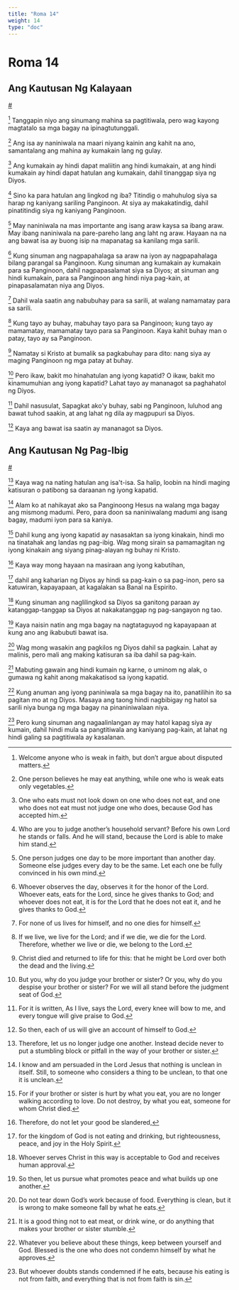 ```yaml
---
title: "Roma 14"
weight: 14
type: "doc"
---
```


# Roma 14

## Ang Kautusan Ng Kalayaan
[#](# "The Law of Liberty")

[^1] Tanggapin niyo ang sinumang mahina sa pagtitiwala, pero wag kayong magtatalo sa mga bagay na ipinagtutunggali.

[^1]: Welcome anyone who is weak in faith, but don’t argue about disputed matters.

[^2] Ang isa ay naniniwala na maari niyang kainin ang kahit na ano, samantalang ang mahina ay kumakain lang ng gulay.

[^2]: One person believes he may eat anything, while one who is weak eats only vegetables.

[^3] Ang kumakain ay hindi dapat maliitin ang hindi kumakain, at ang hindi kumakain ay hindi dapat hatulan ang kumakain, dahil tinanggap siya ng Diyos.

[^3]: One who eats must not look down on one who does not eat, and one who does not eat must not judge one who does, because God has accepted him.

[^4] Sino ka para hatulan ang lingkod ng iba? Titindig o mahuhulog siya sa harap ng kaniyang sariling Panginoon. At siya ay makakatindig, dahil pinatitindig siya ng kaniyang Panginoon.

[^4]: Who are you to judge another’s household servant? Before his own Lord he stands or falls. And he will stand, because the Lord is able to make him stand.

[^5] May naniniwala na mas importante ang isang araw kaysa sa ibang araw. May ibang naniniwala na pare-pareho lang ang laht ng araw. Hayaan na na ang bawat isa ay buong isip na mapanatag sa kanilang mga sarili.

[^5]: One person judges one day to be more important than another day. Someone else judges every day to be the same. Let each one be fully convinced in his own mind.

[^6] Kung sinuman ang nagpapahalaga sa araw na iyon ay nagpapahalaga bilang parangal sa Panginoon. Kung sinuman ang kumakain ay kumakain para sa Panginoon, dahil nagpapasalamat siya sa Diyos; at sinuman ang hindi kumakain, para sa Panginoon ang hindi niya pag-kain, at pinapasalamatan niya ang Diyos.

[^6]: Whoever observes the day, observes it for the honor of the Lord. Whoever eats, eats for the Lord, since he gives thanks to God; and whoever does not eat, it is for the Lord that he does not eat it, and he gives thanks to God.

[^7] Dahil wala saatin ang nabubuhay para sa sarili, at walang namamatay para sa sarili.

[^7]: For none of us lives for himself, and no one dies for himself.

[^8] Kung tayo ay buhay, mabuhay tayo para sa Panginoon; kung tayo ay mamamatay, mamamatay tayo para sa Panginoon. Kaya kahit buhay man o patay, tayo ay sa Panginoon.

[^8]: If we live, we live for the Lord; and if we die, we die for the Lord. Therefore, whether we live or die, we belong to the Lord.

[^9] Namatay si Kristo at bumalik sa pagkabuhay para dito: nang siya ay maging Panginoon ng mga patay at buhay.

[^9]: Christ died and returned to life for this: that he might be Lord over both the dead and the living.

[^10] Pero ikaw, bakit mo hinahatulan ang iyong kapatid? O ikaw, bakit mo kinamumuhian ang iyong kapatid? Lahat tayo ay mananagot sa paghahatol ng Diyos.

[^10]: But you, why do you judge your brother or sister? Or you, why do you despise your brother or sister? For we will all stand before the judgment seat of God.

[^11] Dahil nasusulat,
  Sapagkat ako'y buhay, sabi ng Panginoon,
  luluhod ang bawat tuhod saakin,
  at ang lahat ng dila ay magpupuri sa Diyos.

[^11]: For it is written,
  As I live, says the Lord,
  every knee will bow to me,
  and every tongue will give praise to God.

[^12] Kaya ang bawat isa saatin ay mananagot sa Diyos.

[^12]: So then, each of us will give an account of himself to God.

## Ang Kautusan Ng Pag-Ibig
[#](# "The Law of Love")

[^13] Kaya wag na nating hatulan ang isa't-isa. Sa halip, loobin na hindi maging katisuran o patibong sa daraanan ng iyong kapatid.

[^13]: Therefore, let us no longer judge one another. Instead decide never to put a stumbling block or pitfall in the way of your brother or sister.

[^14] Alam ko at nahikayat ako sa Panginoong Hesus na walang mga bagay ang mismong madumi. Pero, para doon sa naniniwalang madumi ang isang bagay, madumi iyon para sa kaniya.

[^14]: I know and am persuaded in the Lord Jesus that nothing is unclean in itself. Still, to someone who considers a thing to be unclean, to that one it is unclean.

[^15] Dahil kung ang iyong kapatid ay nasasaktan sa iyong kinakain, hindi mo na tinatahak ang landas ng pag-ibig. Wag mong sirain sa pamamagitan ng iyong kinakain ang siyang pinag-alayan ng buhay ni Kristo.

[^15]: For if your brother or sister is hurt by what you eat, you are no longer walking according to love. Do not destroy, by what you eat, someone for whom Christ died.

[^16] Kaya way mong hayaan na masiraan ang iyong kabutihan,

[^16]: Therefore, do not let your good be slandered,

[^17] dahil ang kaharian ng Diyos ay hindi sa pag-kain o sa pag-inon, pero sa katuwiran, kapayapaan, at kagalakan sa Banal na Espirito.

[^17]: for the kingdom of God is not eating and drinking, but righteousness, peace, and joy in the Holy Spirit.

[^18] Kung sinuman ang naglilingkod sa Diyos sa ganitong paraan ay katanggap-tanggap sa Diyos at nakakatanggap ng pag-sangayon ng tao.

[^18]: Whoever serves Christ in this way is acceptable to God and receives human approval.

[^19] Kaya naisin natin ang mga bagay na nagtataguyod ng kapayapaan at kung ano ang ikabubuti bawat isa.

[^19]: So then, let us pursue what promotes peace and what builds up one another.

[^20] Wag mong wasakin ang pagkilos ng Diyos dahil sa pagkain. Lahat ay malinis, pero mali ang making katisuran sa iba dahil sa pag-kain.

[^20]: Do not tear down God’s work because of food. Everything is clean, but it is wrong to make someone fall by what he eats.

[^21] Mabuting gawain ang hindi kumain ng karne, o uminom ng alak, o gumawa ng kahit anong makakatisod sa iyong kapatid.

[^21]: It is a good thing not to eat meat, or drink wine, or do anything that makes your brother or sister stumble.

[^22] Kung anuman ang iyong paniniwala sa mga bagay na ito, panatilihin ito sa pagitan mo at ng Diyos. Masaya ang taong hindi nagbibigay ng hatol sa sarili niya bunga ng mga bagay na pinaniniwalaan niya.

[^22]: Whatever you believe about these things, keep between yourself and God. Blessed is the one who does not condemn himself by what he approves.

[^23] Pero kung sinuman ang nagaalinlangan ay may hatol kapag siya ay kumain, dahil hindi mula sa pangtitiwala ang kaniyang pag-kain, at lahat ng hindi galing sa pagtitiwala ay kasalanan.

[^23]: But whoever doubts stands condemned if he eats, because his eating is not from faith, and everything that is not from faith is sin.
